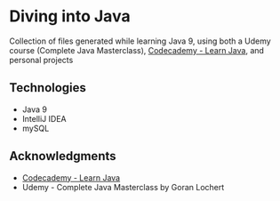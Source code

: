 # Diving into Java

Collection of files generated while learning Java 9, using both a Udemy course (Complete Java Masterclass), [Codecademy - Learn Java](https://www.codecademy.com/learn/learn-java), and personal projects

## Technologies

- Java 9
- IntelliJ IDEA
- mySQL

## Acknowledgments

- [Codecademy - Learn Java](https://www.codecademy.com/learn/learn-java)
- Udemy - Complete Java Masterclass by Goran Lochert
